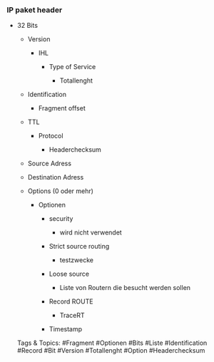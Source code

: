 ### IP paket header

- 32 Bits

	- Version

		- IHL

			- Type of Service

				- Totallenght

	- Identification

		- Fragment offset

	- TTL

		- Protocol

			- Headerchecksum

	- Source Adress
	- Destination Adress
	- Options (0 oder mehr)

		- Optionen

			- security

				- wird nicht verwendet

			- Strict source routing

				- testzwecke

			- Loose source

				- Liste von Routern die besucht werden sollen

			- Record ROUTE

				- TraceRT

			- Timestamp

   Tags & Topics:
   #Fragment
   #Optionen
   #Bits
   #Liste
   #Identification
   #Record
   #Bit
   #Version
   #Totallenght
   #Option
   #Headerchecksum